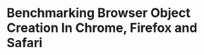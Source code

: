 Benchmarking Browser Object Creation In Chrome, Firefox and Safari
==================================================================


